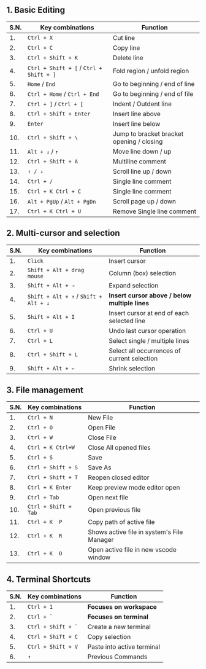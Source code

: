 
## 1. Basic Editing 

| S.N. |Key combinations   |  Function    |
| -----|-----| ------------ | 
|1.| `Ctrl + X` | Cut line |
|2.|`Ctrl + C`| Copy line|
|3.|`Ctrl + Shift + K`| Delete line|
|4.|`Ctrl + Shift + [` / `Ctrl + Shift + ]`| Fold region / unfold region|
|5.|`Home` / `End`| Go to beginning / end of line|
|6.|`Ctrl + Home` / `Ctrl + End`|Go to beginning / end of file|
|7.|`Ctrl + ]` / `Ctrl + [ `|Indent / Outdent line|
|8.|`Ctrl + Shift + Enter`|Insert line above|
|9.|`Enter`|Insert line below|
|10.|`Ctrl + Shift + \` | Jump to bracket bracket opening / closing |
|11.|`Alt + ↓` / `↑`| Move line down / up|
|12.|`Ctrl + Shift + A`| Multiline comment|
|13.| `↑ / ↓`| Scroll line up / down|
|14.|`Ctrl + /`| Single line comment|
|15.|`Ctrl + K Ctrl + C`| Single line comment|
|16.|`Alt + PgUp` / `Alt + PgDn`| Scroll page up / down|
|17.|`Ctrl + K Ctrl + U `|Remove Single line comment|

## 2. Multi-cursor and selection
| S.N. |Key combinations   |  Function    |
| -----|-----| ------------ | 
|1.|`Click`| Insert cursor|
|2.|`Shift + Alt + drag mouse`| Column (box) selection|
|3.|`Shift + Alt + →`| Expand selection|
|4.|`Shift + Alt + ↑` / `Shift + Alt + ↓` |**Insert cursor above / below multiple lines**|
|5.|`Shift + Alt + I`| Insert cursor at end of each selected line|
|6.|`Ctrl + U`| Undo last cursor operation|
|7.|`Ctrl + L`| Select single / multiple lines|
|8.|`Ctrl + Shift + L`| Select all occurrences of current selection|
|9.|`Shift + Alt + ←`| Shrink selection|

## 3. File management 
| S.N. |Key combinations   |  Function    |
| -----|-----| ------------ | 
|1.|`Ctrl + N`| New File|
|2.|`Ctrl + O`| Open File|
|3.|`Ctrl + W`| Close File|
|4.|`Ctrl + K Ctrl+W`| Close All opened files|
|5.|`Ctrl + S `|Save|
|6.|`Ctrl + Shift + S`| Save As|
|7.|`Ctrl + Shift + T` |Reopen closed editor|
|8.|`Ctrl + K Enter`| Keep preview mode editor open|
|9.|`Ctrl + Tab `|Open next file | 
|10.|`Ctrl + Shift + Tab`| Open previous file|
|11.|`Ctrl + K  P `|Copy path of active file|
|12.|`Ctrl + K  R`| Shows active file in system's File Manager|
|13.|`Ctrl + K  O` |Open active file in new vscode window|



## 4. Terminal Shortcuts 
| S.N. |Key combinations   |  Function    |
| -----|-----| ------------ | 
|1. |`Ctrl + 1`| **Focuses on workspace**|
|2. |``Ctrl + ` ``| **Focuses on terminal**|
|3. |``Ctrl + Shift + ` ``| Create a new terminal|
|4. |`Ctrl + Shift + C `|Copy selection|
|5. |`Ctrl + Shift + V`| Paste into active terminal|
|6. |`↑` |Previous Commands|

